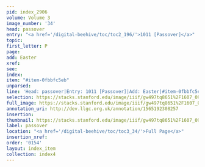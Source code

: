 ```yaml
---
pid: index_2906
volume: Volume 3
image_number: '34'
head: passover
entry: "<a href='/digital-beehive/toc/toc2_196/'>1011 [Passover]</a>"
topic: 
first_letter: P
page: 
add: Easter
xref: 
see: 
index: 
item: "#item-0fbbfc5eb"
unparsed: 
line: 'Head: passover|Entry: 1011 [Passover]|Add: Easter|#item-0fbbfc5eb'
selection: https://stacks.stanford.edu/image/iiif/gw497tq8651%2F1607_0977/1825,524,523,165/full/0/default.jpg
full_image: https://stacks.stanford.edu/image/iiif/gw497tq8651%2F1607_0977/full/full/0/default.jpg
annotation_uri: http://dev.llgc.org.uk/annotation/1565192308257
insertion: 
thumbnail: https://stacks.stanford.edu/image/iiif/gw497tq8651%2F1607_0977/1825,524,523,165/150,/0/default.jpg
label: passover
location: "<a href='/digital-beehive/toc/toc3_34/'>Full Page</a>"
insertion_xref: 
order: '0154'
layout: index_item
collection: index4
---
```

